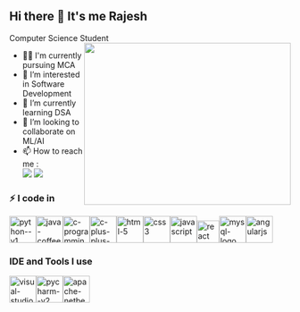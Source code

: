##  Hi there 👋 It's me Rajesh

Computer Science Student
<img align="right" width="370" height="290" src="https://i.pinimg.com/originals/47/f0/34/47f0342cec72b800463bf003eac1257e.gif">
- 👨‍🎓 I'm currently pursuing MCA
- 👀 I’m interested in Software Development
- 🌱 I’m currently learning DSA
- 💞️ I’m looking to collaborate on ML/AI
- 📫 How to reach me :
<br /> [<img src="https://img.shields.io/badge/Gmail-D14836?style=for-the-
badge&logo=gmail&logoColor=white" />](mailto:rajeshrajesh91648@gmail.com) [<img src="https://img.shields.io/badge/LinkedIn-0077B5?style=for-the-
badge&logo=linkedin&logoColor=white" />](https://www.linkedin.com/in/rajesh-c33)

### ⚡ I code in
<img width="48" height="48" src="https://img.icons8.com/color/48/python--v1.png" alt="python--v1"/><img width="48" height="48" src="https://img.icons8.com/color/48/java-coffee-cup-logo--v1.png" alt="java-coffee-cup-logo--v1"/><img width="48" height="48" src="https://img.icons8.com/color/48/c-programming.png" alt="c-programming"/><img width="48" height="48" src="https://img.icons8.com/color/48/c-plus-plus-logo.png" alt="c-plus-plus-logo"/><img width="48" height="48" src="https://img.icons8.com/color/48/html-5.png" alt="html-5"/><img width="48" height="48" src="https://img.icons8.com/color/48/css3.png" alt="css3"/><img width="48" height="48" src="https://img.icons8.com/fluency/48/javascript.png" alt="javascript"/><img width="40" height="40" src="https://img.icons8.com/office/40/react.png" alt="react"/><img width="48" height="48" src="https://img.icons8.com/color/48/mysql-logo.png" alt="mysql-logo"/><img width="48" height="48" src="https://img.icons8.com/color/48/angularjs.png" alt="angularjs"/>

### IDE and Tools I use
<img width="48" height="48" src="https://img.icons8.com/color/48/visual-studio-code-2019.png" alt="visual-studio-code-2019"/><img width="48" height="48" src="https://img.icons8.com/color/48/pycharm--v2.png" alt="pycharm--v2"/><img width="48" height="48" src="https://img.icons8.com/color/48/apache-netbeans.png" alt="apache-netbeans"/>

<!---
rajeshchandrakumar/rajeshchandrakumar is a ✨ special ✨ repository because its `README.md` (this file) appears on your GitHub profile.
You can click the Preview link to take a look at your changes.
--->
